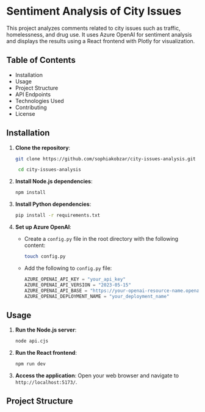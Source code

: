 # Sentiment Analysis of City Issues

This project analyzes comments related to city issues such as traffic, homelessness, and drug use. It uses Azure OpenAI for sentiment analysis and displays the results using a React frontend with Plotly for visualization.

## Table of Contents

- Installation
- Usage
- Project Structure
- API Endpoints
- Technologies Used
- Contributing
- License

## Installation

1. **Clone the repository**:
    ```bash
    git clone https://github.com/sophiakobzar/city-issues-analysis.git
    ```
   ```bash
    cd city-issues-analysis
    ```

2. **Install Node.js dependencies**:
    ```bash
    npm install
    ```

3. **Install Python dependencies**:
    ```bash
    pip install -r requirements.txt
    ```

4. **Set up Azure OpenAI**:
    - Create a `config.py` file in the root directory with the following content:
      ```bash
      touch config.py
      ```
   - Add the following to `config.py` file:
      ```python
      AZURE_OPENAI_API_KEY = "your_api_key"
      AZURE_OPENAI_API_VERSION = "2023-05-15"
      AZURE_OPENAI_API_BASE = "https://your-openai-resource-name.openai.azure.com/"
      AZURE_OPENAI_DEPLOYMENT_NAME = "your_deployment_name"
      ```

## Usage

1. **Run the Node.js server**:
    ```bash
    node api.cjs
    ```

2. **Run the React frontend**:
    ```bash
    npm run dev
    ```

3. **Access the application**:
    Open your web browser and navigate to `http://localhost:5173/`.

## Project Structure
